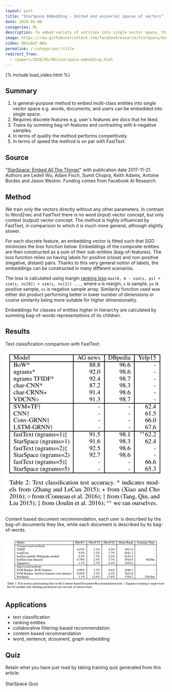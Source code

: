 ```yaml
---
layout: post
title: "StarSpace Embedding - United and universal spaces of vectors"
date: 2020-05-08
categories: ML
description: To embed variety of entities into single vector space, this paper describes general-purpose neural embedding model.
image: https://raw.githubusercontent.com/facebookresearch/StarSpace/master/examples/starspace.png 
video: 0bSsAeT-N6w
permalink: /:categories/:title
redirect_from:
  - /papers/2020/05/08/starspace-embedding.html 
---
```


{% include load_video.html %}

## Summary
1. Is general-purpose method to embed multi-class entities into single vector space e.g. words, documents, and users can be embedded into single space.
1. Requires discrete features e.g. user's features are docs that he liked.
1. Trains by summing bag-of-features and contrasting with k-negative samples.
1. In terms of quality the method performs competitively.
1. In terms of speed the method is on par with FastText.


## Source
"[StarSpace: Embed All The Things!](https://arxiv.org/abs/1709.03856)" with publication date 2017-11-21.
Authors are Ledell Wu, Adam Fisch, Sumit Chopra, Keith Adams, Antoine Bordes and Jason Weston.
Funding comes from Facebook AI Research.


## Method

We train only the vectors directly without any other parameters.
In contrast to Word2vec and FastText there is no word (input) vector concept, but only context (output) vector concept.
The method is highly influenced by FastText, in comparison to which it is much more general, although slightly slower.

For each discrete feature, an embedding vector is fitted such that SGD minimizes the loss function below.
Embeddings of the composite entities are then constructed as a sum of their sub-entities (bag-of-features).
The loss function relies on having labels for positive (close) and non-positive (negative, distant) pairs.
Thanks to this very general notion of labels, the embeddings can be constructed in many different scenarios.

The loss is calculated using margin [ranking loss](https://gombru.github.io/2019/04/03/ranking_loss/) `max(0, m - sim(s, ps) + sim(s, ns[0]) + sim(s, ns[1]) ...`,
where `m` is margin, `s` is sample, `ps` is positive sample, `ns` is negative sample array.
Similarity function used was either dot product performing better in lower number of dimensions or cosine similarity being more suitable for higher dimensionality.

Embeddings for classes of entities higher in hierarchy are calculated by summing bag-of-words representations of its children.


## Results


Text classification comparison with FastText:

![StarSpace text classification results comparison with fastText](/images/starspace-text-classification-results.png)

Content based document recommendation, each user is described by the bag-of-documents they like, while each document is described by its bag-of-words.

![StarSpace content-based recommendation results comparison with TF-IDF, word2vec, fastText](/images/starspace-content-based-recommendation-results.png)


## Applications
- text classification
- ranking entities
- collaborative filtering-based recommendation
- content-based recommendation
- word, sentence, dcoument, graph embedding

## Quiz

Retain what you have just read by taking training quiz generated from this article.<br>
<br>
<a class="btn btn-warning" style="text-decoration: none;" href="https://quizrecall.com/study/public-test?store_id=d0dfd88a-4712-42a6-bec3-68c86133d1ce">StarSpace Quiz</a>


